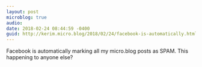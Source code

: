 ```yaml
---
layout: post
microblog: true
audio: 
date: 2018-02-24 08:44:59 -0400
guid: http://kerim.micro.blog/2018/02/24/facebook-is-automatically.html
---
```

Facebook is automatically marking all my micro.blog posts as SPAM. This happening to anyone else?
